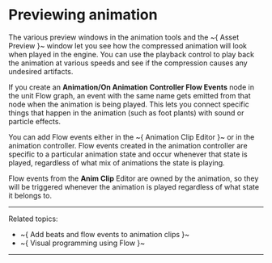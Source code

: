 # Previewing animation

The various preview windows in the animation tools and the ~{ Asset Preview }~ window let you see how the compressed animation will look when played in the engine. You can use the playback control to play back the animation at various speeds and see if the compression causes any undesired artifacts.

If you create an **Animation/On Animation Controller Flow Events** node in the unit Flow graph, an event with the same name gets emitted from that node when the animation is being played. This lets you connect specific things that happen in the animation (such as foot plants) with sound or particle effects.

You can add Flow events either in the ~{ Animation Clip Editor }~ or in the animation controller. Flow events created in the animation controller are specific to a particular animation state and occur whenever that state is played, regardless of what mix of animations the state is playing.

Flow events from the **Anim Clip** Editor are owned by the animation, so they will be triggered whenever the animation is played regardless of what state it belongs to.

---
Related topics:
- ~{ Add beats and flow events to animation clips }~
- ~{ Visual programming using Flow }~
---
